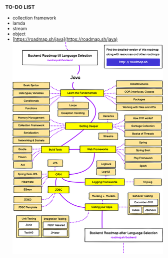 ### TO-DO LIST
- collection framework
- lamda
- stream
- object
- [https://roadmap.sh/java](https://roadmap.sh/java)
![Alt text](../99_img/00_java.png)

